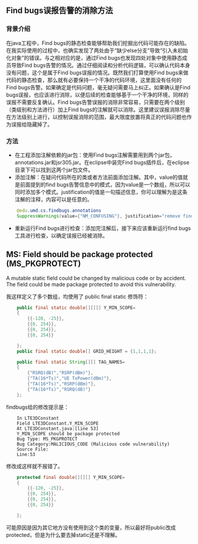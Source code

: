 
## Find bugs误报告警的消除方法

### 背景介绍

在java工程中，Find bugs的静态检查能够帮助我们挖掘出代码可能存在的缺陷。在我实际使用的过程中，也确实发现了两处由于“缺少else分支”导致“引入未初始化对象”的错误。与之相对应的是，通过Find bugs也发现四处对象中使用静态成员导致Find bugs告警的情况。通过仔细阅读和分析代码逻辑，可以确认代码本身没有问题，这个是属于Find bugs误报的情况。既然我们打算使用Find bugs来做代码的静态检查，那么就有必要保持一个干净的代码环境，这里面没有任何的Find bugs告警。如果确定是代码问题，毫无疑问需要马上纠正。如果确认是Find bugs误报，也应该进行消除，以便后续的检查能够基于一个干净的环境，同样的误报不需要反复确认。Find bugs告警误报的消除非常容易，只需要在两个级别（类级别和方法进行）加上Find bugs的注解就可以消除。这里建议误报消除尽量在方法级别上进行，以控制误报消除的范围，最大限度放置将真正的代码问题也作为误报给隐藏掉了。

### 方法

* 在工程添加注解依赖的jar包：使用Find bugs注解需要用到两个jar包，annotations.jar和jsr305.jar。在eclipse中装完Find bugs插件后，在eclipse目录下可以找到这两个jar包文件。
* 添加注解：在疑问代码所在的类或者方法前面添加注解。其中，value的值就是前面提到的find bugs告警信息中的模式，因为value是一个数组，所以可以同时添加多个模式。justification的值是一句描述信息，你可以理解为是这条注解的注释，内容可以是任意的。

```java
	@edu.umd.cs.findbugs.annotations
	SuppressWarnings(value={"NM_CONFUSING"}, justification="remove findbugs")
```


* 重新运行Find bugs进行检查：添加完注解后，接下来应该重新运行find bugs工具进行检查，以确定误报已经被消除。

## MS: Field should be package protected (MS_PKGPROTECT)

A mutable static field could be changed by malicious code or by accident. The field could be made package protected to avoid this vulnerability.

我这样定义了多个数组，均使用了 public final static 修饰符：

```java
	public final static double[][][] Y_MIN_SCOPE=
	{
		{{-120, -25}},
		{{0, 254}},
		{{0, 254}},
		{{0, 254}}

	};
    public final static double[] GRID_HEIGHT = {1,1,1,1};

 	public final static String[][] TAG_NAMES=
	{
		{"RSRQ(dB)","RSRP(dBm)"},
		{"TA(16*Ts)","UE TxPower(dBm)"},
		{"TA(16*Ts)","RSRP(dBm)"},
		{"TA(16*Ts)","RSRQ(dB)"}
	};
```

findbugs给的修改提示是：

```
	In LTE3DConstant
	Field LTE3DConstant.Y_MIN_SCOPE
	At LTE3DConstant.java:[line 53]
	Y_MIN_SCOPE should be package protected
	Bug Type: MS_PKGPROTECT
	Bug Category:MALICIOUS_CODE (Malicious code vulnerability)
	Source File:
	Line:53
```

修改成这样就不报错了。

```java
	protected final double[][][] Y_MIN_SCOPE=
	{
		{{-120, -25}},
		{{0, 254}},
		{{0, 254}},
		{{0, 254}}

	};
```

可能原因是因为其它地方没有使用到这个类的变量，所以最好将public改成protected，但是为什么要去掉static还是不理解。